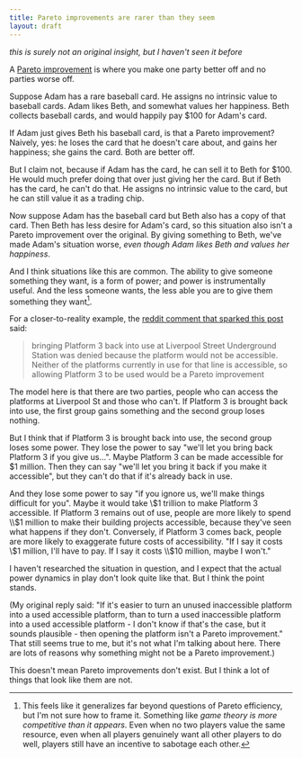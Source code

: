 ```yaml
---
title: Pareto improvements are rarer than they seem
layout: draft
---
```

*this is surely not an original insight, but I haven't seen it before*

A [Pareto improvement](https://en.wikipedia.org/wiki/Pareto_efficiency) is where you make one party better off and no parties worse off.

Suppose Adam has a rare baseball card. He assigns no intrinsic value to baseball cards. Adam likes Beth, and somewhat values her happiness. Beth collects baseball cards, and would happily pay $100 for Adam's card.

If Adam just gives Beth his baseball card, is that a Pareto improvement? Naively, yes: he loses the card that he doesn't care about, and gains her happiness; she gains the card. Both are better off.

But I claim not, because if Adam has the card, he can sell it to Beth for $100. He would much prefer doing that over just giving her the card. But if Beth has the card, he can't do that. He assigns no intrinsic value to the card, but he can still value it as a trading chip.

Now suppose Adam has the baseball card but Beth also has a copy of that card. Then Beth has less desire for Adam's card, so this situation also isn't a Pareto improvement over the original. By giving something to Beth, we've made Adam's situation worse, *even though Adam likes Beth and values her happiness*.

And I think situations like this are common. The ability to give someone something they want, is a form of power; and power is instrumentally useful. And the less someone wants, the less able you are to give them something they want[^generalize].

[^generalize]: This feels like it generalizes far beyond questions of Pareto efficiency, but I'm not sure how to frame it. Something like *game theory is more competitive than it appears*. Even when no two players value the same resource, even when all players genuinely want all other players to do well, players still have an incentive to sabotage each other.

For a closer-to-reality example, the [reddit comment that sparked this post](https://www.reddit.com/r/slatestarcodex/comments/7su7yl/conflict_vs_mistake/dt7ryil/?context=3) said:

> bringing Platform 3 back into use at Liverpool Street Underground Station was denied because the platform would not be accessible. Neither of the platforms currently in use for that line is accessible, so allowing Platform 3 to be used would be a Pareto improvement

The model here is that there are two parties, people who can access the platforms at Liverpool St and those who can't. If Platform 3 is brought back into use, the first group gains something and the second group loses nothing.

But I think that if Platform 3 is brought back into use, the second group loses some power. They lose the power to say "we'll let you bring back Platform 3 if you give us...". Maybe Platform 3 can be made accessible for $1 million. Then they can say "we'll let you bring it back if you make it accessible", but they can't do that if it's already back in use.

And they lose some power to say "if you ignore us, we'll make things difficult for you". Maybe it would take \\$1 trillion to make Platform 3 accessible. If Platform 3 remains out of use, people are more likely to spend \\$1 million to make their building projects accessible, because they've seen what happens if they don't. Conversely, if Platform 3 comes back, people are more likely to exaggerate future costs of accessibility. "If I say it costs \\$1 million, I'll have to pay. If I say it costs \\$10 million, maybe I won't."

I haven't researched the situation in question, and I expect that the actual power dynamics in play don't look quite like that. But I think the point stands.

(My original reply said: "If it's easier to turn an unused inaccessible platform into a used accessible platform, than to turn a used inaccessible platform into a used accessible platform - I don't know if that's the case, but it sounds plausible - then opening the platform isn't a Pareto improvement." That still seems true to me, but it's not what I'm talking about here. There are lots of reasons why something might not be a Pareto improvement.)

This doesn't mean Pareto improvements don't exist. But I think a lot of things that look like them are not.
